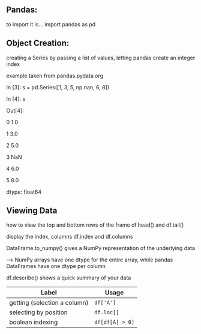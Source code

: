 ## Pandas:

to import it is... import pandas as pd

## Object Creation:

creating a Series by passing a list of values, letting pandas create an integer index

example taken from pandas.pydata.org

In [3]: s = pd.Series([1, 3, 5, np.nan, 6, 8])

In [4]: s

Out[4]: 

0    1.0

1    3.0

2    5.0

3    NaN

4    6.0

5    8.0

dtype: float64

## Viewing Data

how to view the top and bottom rows of the frame df.head() and df.tail()

display the index, columns df.index and df.columns

DataFrame.to_numpy() gives a NumPy representation of the underlying data

--> NumPy arrays have one dtype for the entire array, while pandas DataFrames have one dtype per column

df.describe() shows a quick summary of your data

Label	|  Usage
--------| ----------
getting (selection a column) | `df['A']`
selecting by position | `df.loc[]`
boolean indexing |	`df[df[A] > 0]`
